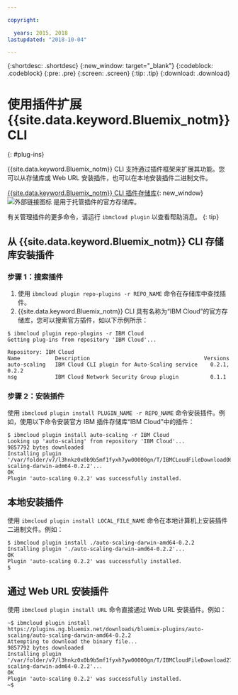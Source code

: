 ```yaml
---

copyright:

  years: 2015, 2018
lastupdated: "2018-10-04"

---
```


{:shortdesc: .shortdesc}
{:new_window: target="_blank"}
{:codeblock: .codeblock}
{:pre: .pre}
{:screen: .screen}
{:tip: .tip}
{:download: .download}

# 使用插件扩展 {{site.data.keyword.Bluemix_notm}} CLI
{: #plug-ins}

{{site.data.keyword.Bluemix_notm}} CLI 支持通过插件框架来扩展其功能。您可以从存储库或 Web URL 安装插件，也可以在本地安装插件二进制文件。

[{{site.data.keyword.Bluemix_notm}} CLI 插件存储库](https://tools.ng.bluemix.net){: new_window} ![外部链接图标](../../../icons/launch-glyph.svg) 是用于托管插件的官方存储库。

有关管理插件的更多命令，请运行 `ibmcloud plugin` 以查看帮助消息。
{: tip}

## 从 {{site.data.keyword.Bluemix_notm}} CLI 存储库安装插件

### 步骤 1：搜索插件

1. 使用 `ibmcloud plugin repo-plugins -r REPO_NAME` 命令在存储库中查找插件。
2. {{site.data.keyword.Bluemix_notm}} CLI 具有名称为“IBM Cloud”的官方存储库，您可以搜索官方插件，如以下示例所示：

  ```
  $ ibmcloud plugin repo-plugins -r IBM Cloud
  Getting plug-ins from repository 'IBM Cloud'...

  Repository: IBM Cloud
  Name           Description                                    Versions
  auto-scaling   IBM Cloud CLI plugin for Auto-Scaling service    0.2.1, 0.2.2
  nsg            IBM Cloud Network Security Group plugin          0.1.1

  ```

### 步骤 2：安装插件

使用 `ibmcloud plugin install PLUGIN_NAME -r REPO_NAME` 命令安装插件。例如，使用以下命令安装官方 IBM 插件存储库“IBM Cloud”中的插件：

  ```
  $ ibmcloud plugin install auto-scaling -r IBM Cloud
  Looking up 'auto-scaling' from repository 'IBM Cloud'...
  9857792 bytes downloaded
  Installing plugin '/var/folder/v7/l3hnkz0x0b9b5mf1fyxh7yw00000gn/T/IBMCLoudFileDownload062468676/auto-scaling-darwin-adm64-0.2.2'...
  OK
  Plugin 'auto-scaling 0.2.2' was successfully installed.
  ```

## 本地安装插件

使用 `ibmcloud plugin install LOCAL_FILE_NAME` 命令在本地计算机上安装插件二进制文件。例如：

  ```
  $ ibmcloud plugin install ./auto-scaling-darwin-amd64-0.2.2
  Installing plugin './auto-scaling-darwin-amd64-0.2.2'...
  OK
  Plugin 'auto-scaling 0.2.2' was successfully installed.
  $
  ```

## 通过 Web URL 安装插件

使用 `ibmcloud plugin install URL` 命令直接通过 Web URL 安装插件。例如：

  ```
  ~$ ibmcloud plugin install https://plugins.ng.bluemix.net/downloads/bluemix-plugins/auto-scaling/auto-scaling-darwin-amd64-0.2.2
  Attempting to download the binary file...
  9857792 bytes downloaded
  Installing plugin '/var/folder/v7/l3hnkz0x0b9b5mf1fyxh7yw00000gn/T/IBMCloudFileDownload274645142/auto-scaling-darwin-adm64-0.2.2'...
  OK
  Plugin 'auto-scaling 0.2.2' was successfully installed.
  ~$
  ```
